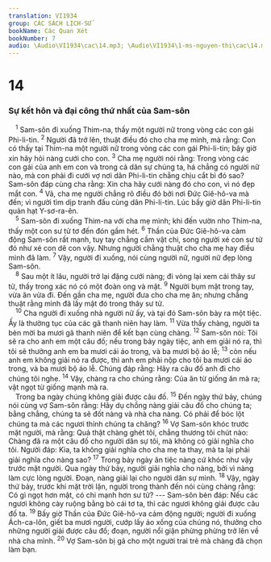 ```yaml
---
translation: VI1934
group: CÁC SÁCH LỊCH-SỬ
bookName: Các Quan Xét 
bookNumber: 7
audio: \Audio\VI1934\cac\14.mp3; \Audio\VI1934\1-ms-nguyen-thi\cac\14.mp3
---
```


<div class="title"><h1>14</h1><h3>Sự kết hôn và đại công thứ nhất của Sam-sôn</h3></div>
<span class="verse cac_14_1"> <sup>1</sup> Sam-sôn đi xuống Thim-na, thấy một người nữ trong vòng các con gái Phi-li-tin. </span>
<span class="verse cac_14_2"><sup>2</sup> Người đã trở lên, thuật điều đó cho cha mẹ mình, mà rằng: Con có thấy tại Thim-na một người nữ trong vòng các con gái Phi-li-tin; bây giờ xin hãy hỏi nàng cưới cho con. </span>
<span class="verse cac_14_3"><sup>3</sup> Cha mẹ người nói rằng: Trong vòng các con gái của anh em con và trong cả dân sự chúng ta, há chẳng có người nữ nào, mà con phải đi cưới vợ nơi dân Phi-li-tin chẳng chịu cắt bì đó sao? Sam-sôn đáp cùng cha rằng: Xin cha hãy cưới nàng đó cho con, vì nó đẹp mắt con. </span>
<span class="verse cac_14_4"><sup>4</sup> Vả, cha mẹ người chẳng rõ điều đó bởi nơi Đức Giê-hô-va mà đến; vì người tìm dịp tranh đấu cùng dân Phi-li-tin. Lúc bấy giờ dân Phi-li-tin quản hạt Y-sơ-ra-ên. <br/></span>
<span class="verse cac_14_5"> <sup>5</sup> Sam-sôn đi xuống Thim-na với cha mẹ mình; khi đến vườn nho Thim-na, thấy một con sư tử tơ đến đón gầm hét. </span>
<span class="verse cac_14_6"><sup>6</sup> Thần của Đức Giê-hô-va cảm động Sam-sôn rất mạnh, tuy tay chẳng cầm vật chi, song người xé con sư tử đó như xé con dê con vậy. Nhưng người chẳng thuật cho cha mẹ hay điều mình đã làm. </span>
<span class="verse cac_14_7"><sup>7</sup> Vậy, người đi xuống, nói cùng người nữ, người nữ đẹp lòng Sam-sôn. <br/></span>
<span class="verse cac_14_8"> <sup>8</sup> Sau một ít lâu, người trở lại đặng cưới nàng; đi vòng lại xem cái thây sư tử, thấy trong xác nó có một đoàn ong và mật. </span>
<span class="verse cac_14_9"><sup>9</sup> Người bụm mật trong tay, vừa ăn vừa đi. Đến gần cha mẹ, người đưa cho cha mẹ ăn; nhưng chẳng thuật rằng mình đã lấy mật đó trong thây sư tử. <br/></span>
<span class="verse cac_14_10"> <sup>10</sup> Cha người đi xuống nhà người nữ ấy, và tại đó Sam-sôn bày ra một tiệc. Ấy là thường tục của các gã thanh niên hay làm. </span>
<span class="verse cac_14_11"><sup>11</sup> Vừa thấy chàng, người ta bèn mời ba mươi gã thanh niên để kết bạn cùng chàng. </span>
<span class="verse cac_14_12"><sup>12</sup> Sam-sôn nói: Tôi sẽ ra cho anh em một câu đố; nếu trong bảy ngày tiệc, anh em giải nó ra, thì tôi sẽ thưởng anh em ba mươi cái áo trong, và ba mươi bộ áo lễ; </span>
<span class="verse cac_14_13"><sup>13</sup> còn nếu anh em không giải nó ra được, thì anh em phải nộp cho tôi ba mươi cái áo trong, và ba mươi bộ áo lễ. Chúng đáp rằng: Hãy ra câu đố anh đi cho chúng tôi nghe. </span>
<span class="verse cac_14_14"><sup>14</sup> Vậy, chàng ra cho chúng rằng: Của ăn từ giống ăn mà ra; vật ngọt từ giống mạnh mà ra. <br/> Trong ba ngày chúng không giải được câu đố. </span>
<span class="verse cac_14_15"><sup>15</sup> Đến ngày thứ bảy, chúng nói cùng vợ Sam-sôn rằng: Hãy dụ chồng nàng giải câu đố cho chúng ta; bằng chẳng, chúng ta sẽ đốt nàng và nhà cha nàng. Có phải để bóc lột chúng ta mà các ngươi thỉnh chúng ta chăng? </span>
<span class="verse cac_14_16"><sup>16</sup> Vợ Sam-sôn khóc trước mặt người, mà rằng: Quả thật chàng ghét tôi, chẳng thương tôi chút nào: Chàng đã ra một câu đố cho người dân sự tôi, mà không có giải nghĩa cho tôi. Người đáp: Kìa, ta không giải nghĩa cho cha mẹ ta thay, mà ta lại phải giải nghĩa cho nàng sao? </span>
<span class="verse cac_14_17"><sup>17</sup> Trong bảy ngày ăn tiệc nàng cứ khóc như vậy trước mặt người. Qua ngày thứ bảy, người giải nghĩa cho nàng, bởi vì nàng làm cực lòng người. Đoạn, nàng giải lại cho người dân sự mình. </span>
<span class="verse cac_14_18"><sup>18</sup> Vậy, ngày thứ bảy, trước khi mặt trời lặn, người trong thành đến nói cùng chàng rằng: Có gì ngọt hơn mật, có chi mạnh hơn sư tử? --- Sam-sôn bèn đáp: Nếu các ngươi không cày ruộng bằng bò cái tơ ta, thì các ngươi không giải được câu đố ta. </span>
<span class="verse cac_14_19"><sup>19</sup> Bấy giờ Thần của Đức Giê-hô-va cảm động người; người đi xuống Ách-ca-lôn, giết ba mươi người, cướp lấy áo xống của chúng nó, thưởng cho những người giải được câu đố; đoạn, người nổi giận phừng phừng trở lên về nhà cha mình. </span>
<span class="verse cac_14_20"><sup>20</sup> Vợ Sam-sôn bị gả cho một người trai trẻ mà chàng đã chọn làm bạn. <br/></span>
